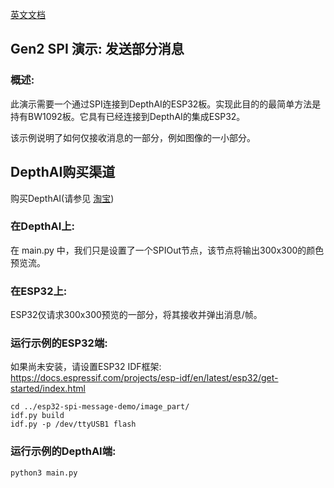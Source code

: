 [英文文档](README.md)

## Gen2 SPI 演示: 发送部分消息

### 概述:
此演示需要一个通过SPI连接到DepthAI的ESP32板。实现此目的的最简单方法是持有BW1092板。它具有已经连接到DepthAI的集成ESP32。

该示例说明了如何仅接收消息的一部分，例如图像的一小部分。

## DepthAI购买渠道

购买DepthAI(请参见 [淘宝](https://item.taobao.com/item.htm?id=626257175462))

### 在DepthAI上:
在 main.py 中，我们只是设置了一个SPIOut节点，该节点将输出300x300的颜色预览流。

### 在ESP32上:
ESP32仅请求300x300预览的一部分，将其接收并弹出消息/帧。

### 运行示例的ESP32端:
如果尚未安装，请设置ESP32 IDF框架:
https://docs.espressif.com/projects/esp-idf/en/latest/esp32/get-started/index.html

```
cd ../esp32-spi-message-demo/image_part/
idf.py build
idf.py -p /dev/ttyUSB1 flash
```

### 运行示例的DepthAI端:
`python3 main.py`

